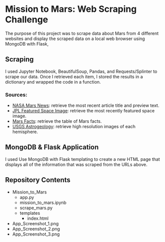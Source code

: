 # Mission to Mars: Web Scraping Challenge

The purpose of this project was to scrape data about Mars from 4 different websites and display the scraped data on a local web browser using MongoDB with Flask,

## Scraping
I used Jupyter Notebook, BeautifulSoup, Pandas, and Requests/Splinter to scrape our data. Once I retrieved each item, I stored the results in a dictionary and wrapped the code in a function. 

### Sources:
* [NASA Mars News](https://mars.nasa.gov/news/): retrieve the most recent article title and preview text. 
* [JPL Featured Space Image](https://data-class-jpl-space.s3.amazonaws.com/JPL_Space/index.html): retrieve the most recently featured space image.
* [Mars Facts](https://space-facts.com/mars/): retrieve the table of Mars facts.
* [USGS Astrogeology](https://astrogeology.usgs.gov/search/results?q=hemisphere+enhanced&k1=target&v1=Mars): retrieve high resolution images of each hemisphere. 

## MongoDB & Flask Application
I used Use MongoDB with Flask templating to create a new HTML page that displays all of the information that was scraped from the URLs above.

## Repository Contents
* Mission_to_Mars
    * app.py
    * mission_to_mars.ipynb
    * scrape_mars.py
    * templates
        * index.html
* App_Screenshot_1.png
* App_Screenshot_2.png
* App_Screenshot_3.png